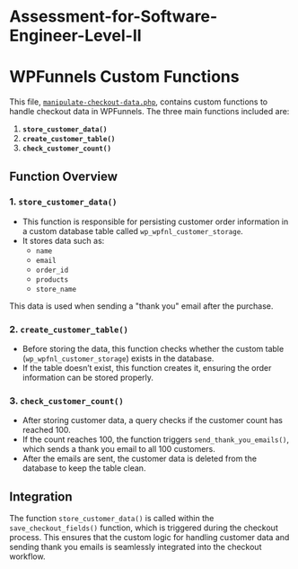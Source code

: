 # Assessment-for-Software-Engineer-Level-II
# WPFunnels Custom Functions

This file, [`manipulate-checkout-data.php`](https://github.com/HasanJahidul/Assessment-for-Software-Engineer-Level-II/blob/main/wpfunnels/public/modules/checkout/manupulate-checkout-data.php), contains custom functions to handle checkout data in WPFunnels. The three main functions included are:

1. **`store_customer_data()`**
2. **`create_customer_table()`**
3. **`check_customer_count()`**

## Function Overview

### 1. `store_customer_data()`
- This function is responsible for persisting customer order information in a custom database table called `wp_wpfnl_customer_storage`.
- It stores data such as:
  - `name`
  - `email`
  - `order_id`
  - `products`
  - `store_name`
  
This data is used when sending a "thank you" email after the purchase.

### 2. `create_customer_table()`
- Before storing the data, this function checks whether the custom table (`wp_wpfnl_customer_storage`) exists in the database.
- If the table doesn’t exist, this function creates it, ensuring the order information can be stored properly.

### 3. `check_customer_count()`
- After storing customer data, a query checks if the customer count has reached 100.
- If the count reaches 100, the function triggers `send_thank_you_emails()`, which sends a thank you email to all 100 customers.
- After the emails are sent, the customer data is deleted from the database to keep the table clean.

## Integration
The function `store_customer_data()` is called within the `save_checkout_fields()` function, which is triggered during the checkout process. This ensures that the custom logic for handling customer data and sending thank you emails is seamlessly integrated into the checkout workflow.
